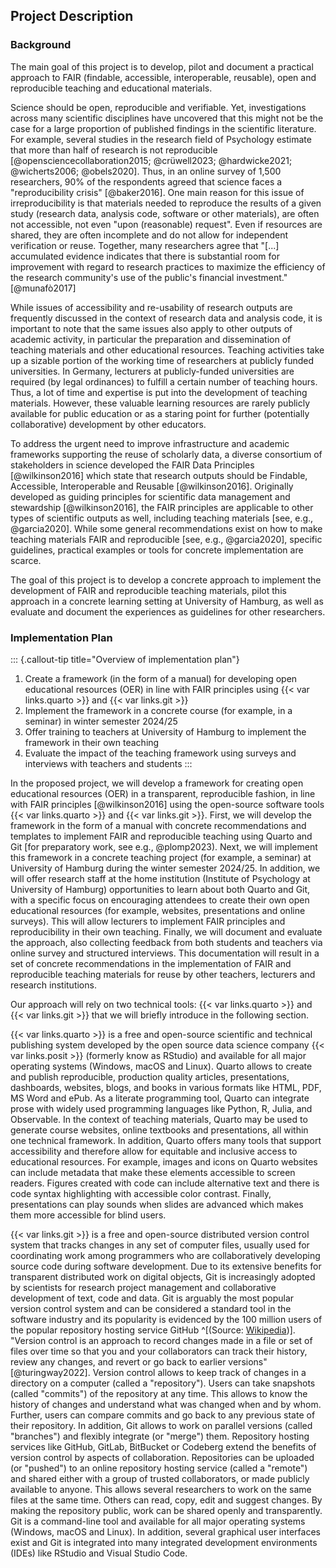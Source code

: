 ## Project Description

### Background

The main goal of this project is to develop, pilot and document a practical approach to FAIR (findable, accessible, interoperable, reusable), open and reproducible teaching and educational materials.

Science should be open, reproducible and verifiable.
Yet, investigations across many scientific disciplines have uncovered that this might not be the case for a large proportion of published findings in the scientific literature.
For example, several studies in the research field of Psychology estimate that more than half of research is not reproducible [@opensciencecollaboration2015; @crüwell2023; @hardwicke2021; @wicherts2006; @obels2020].
Thus, in an online survey of 1,500 researchers, 90% of the respondents agreed that science faces a "reproducibility crisis" [@baker2016].
One main reason for this issue of irreproducibility is that materials needed to reproduce the results of a given study (research data, analysis code, software or other materials), are often not accessible, not even "upon (reasonable) request".
Even if resources are shared, they are often incomplete and do not allow for independent verification or reuse.
Together, many researchers agree that "[...] accumulated evidence indicates that there is substantial room for improvement with regard to research practices to maximize the efficiency of the research community's use of the public's financial investment." [@munafò2017]

While issues of accessibility and re-usability of research outputs are frequently discussed in the context of research data and analysis code, it is important to note that the same issues also apply to other outputs of academic activity, in particular the preparation and dissemination of teaching materials and other educational resources.
Teaching activities take up a sizable portion of the working time of researchers at publicly funded universities.
In Germany, lecturers at publicly-funded universities are required (by legal ordinances) to fulfill a certain number of teaching hours.
Thus, a lot of time and expertise is put into the development of teaching materials.
However, these valuable learning resources are rarely publicly available for public education or as a staring point for further (potentially collaborative) development by other educators.

To address the urgent need to improve infrastructure and academic frameworks supporting the reuse of scholarly data, a diverse consortium of stakeholders in science developed the FAIR Data Principles [@wilkinson2016] which state that research outputs should be Findable, Accessible, Interoperable and Reusable [@wilkinson2016].
Originally developed as guiding principles for scientific data management and stewardship [@wilkinson2016], the FAIR principles are applicable to other types of scientific outputs as well, including teaching materials [see, e.g., @garcia2020].
While some general recommendations exist on how to make teaching materials FAIR and reproducible [see, e.g., @garcia2020], specific guidelines, practical examples or tools for concrete implementation are scarce.

The goal of this project is to develop a concrete approach to implement the development of FAIR and reproducible teaching materials, pilot this approach in a concrete learning setting at University of Hamburg, as well as evaluate and document the experiences as guidelines for other researchers.

### Implementation Plan

::: {.callout-tip title="Overview of implementation plan"}
1. Create a framework (in the form of a manual) for developing open educational resources (OER) in line with FAIR principles using {{< var links.quarto >}} and {{< var links.git >}}
1. Implement the framework in a concrete course (for example, in a seminar) in winter semester 2024/25
1. Offer training to teachers at University of Hamburg to implement the framework in their own teaching
1. Evaluate the impact of the teaching framework using surveys and interviews with teachers and students
:::

In the proposed project, we will develop a framework for creating open educational resources (OER) in a transparent, reproducible fashion, in line with FAIR principles [@wilkinson2016] using the open-source software tools {{< var links.quarto >}} and {{< var links.git >}}.
First, we will develop the framework in the form of a manual with concrete recommendations and templates to implement FAIR and reproducible teaching using Quarto and Git [for preparatory work, see e.g., @plomp2023).
Next, we will implement this framework in a concrete teaching project (for example, a seminar) at University of Hamburg during the winter semester 2024/25.
In addition, we will offer research staff at the home institution (Institute of Psychology at University of Hamburg) opportunities to learn about both Quarto and Git, with a specific focus on encouraging attendees to create their own open educational resources (for example, websites, presentations and online surveys).
This will allow lecturers to implement FAIR principles and reproducibility in their own teaching.
Finally, we will document and evaluate the approach, also collecting feedback from both students and teachers via online survey and structured interviews.
This documentation will result in a set of concrete recommendations in the implementation of FAIR and reproducible teaching materials for reuse by other teachers, lecturers and research institutions.

Our approach will rely on two technical tools: {{< var links.quarto >}} and {{< var links.git >}} that we will briefly introduce in the following section.

{{< var links.quarto >}} is a free and open-source scientific and technical publishing system developed by the open source data science company {{< var links.posit >}} (formerly know as RStudio) and available for all major operating systems (Windows, macOS and Linux).
Quarto allows to create and publish reproducible, production quality articles, presentations, dashboards, websites, blogs, and books in various formats like HTML, PDF, MS Word and ePub.
As a literate programming tool, Quarto can integrate prose with widely used programming languages like Python, R, Julia, and Observable.
In the context of teaching materials, Quarto may be used to generate course websites, online textbooks and presentations, all within one technical framework.
In addition, Quarto offers many tools that support accessibility and therefore allow for equitable and inclusive access to educational resources.
For example, images and icons on Quarto websites can include metadata that make these elements accessible to screen readers.
Figures created with code can include alternative text and there is code syntax highlighting with accessible color contrast.
Finally, presentations can play sounds when slides are advanced which makes them more accessible for blind users.

{{< var links.git >}} is a free and open-source distributed version control system that tracks changes in any set of computer files, usually used for coordinating work among programmers who are collaboratively developing source code during software development.
Due to its extensive benefits for transparent distributed work on digital objects, Git is increasingly adopted by scientists for research project management and collaborative development of text, code and data.
Git is arguably the most popular version control system and can be considered a standard tool in the software industry and its popularity is evidenced by the 100 million users of the popular repository hosting service GitHub ^[(Source: [Wikipedia](https://en.wikipedia.org/wiki/GitHub))].
"Version control is an approach to record changes made in a file or set of files over time so that you and your collaborators can track their history, review any changes, and revert or go back to earlier versions" [@turingway2022].
Version control allows to keep track of changes in a directory on a computer (called a "repository").
Users can take snapshots (called "commits") of the repository at any time.
This allows to know the history of changes and understand what was changed when and by whom.
Further, users can compare commits and go back to any previous state of their repository.
In addition, Git allows to work on parallel versions (called "branches") and flexibly integrate (or "merge") them.
Repository hosting services like GitHub, GitLab, BitBucket or Codeberg extend the benefits of version control by aspects of collaboration.
Repositories can be uploaded (or "pushed") to an online repository hosting service (called a "remote") and shared either with a group of trusted collaborators, or made publicly available to anyone.
This allows several researchers to work on the same files at the same time.
Others can read, copy, edit and suggest changes.
By making the repository public, work can be shared openly and transparently.
Git is a command-line tool and available for all major operating systems (Windows, macOS and Linux).
In addition, several graphical user interfaces exist and Git is integrated into many integrated development environments (IDEs) like RStudio and Visual Studio Code.
